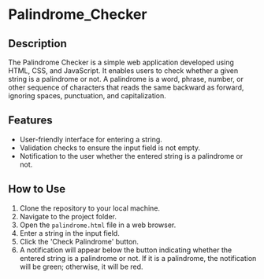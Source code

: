 # Palindrome_Checker

## Description
The Palindrome Checker is a simple web application developed using HTML, CSS, and JavaScript. It enables users to check whether a given string is a palindrome or not. A palindrome is a word, phrase, number, or other sequence of characters that reads the same backward as forward, ignoring spaces, punctuation, and capitalization.

## Features
- User-friendly interface for entering a string.
- Validation checks to ensure the input field is not empty.
- Notification to the user whether the entered string is a palindrome or not.

## How to Use
1. Clone the repository to your local machine.
2. Navigate to the project folder.
3. Open the `palindrome.html` file in a web browser.
4. Enter a string in the input field.
5. Click the 'Check Palindrome' button.
6. A notification will appear below the button indicating whether the entered string is a palindrome or not. If it is a palindrome, the notification will be green; otherwise, it will be red.

